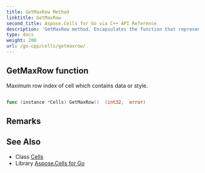 ```yaml
---
title: GetMaxRow Method 
linktitle: GetMaxRow
second_title: Aspose.Cells for Go via C++ API Reference
description: 'GetMaxRow method. Encapsulates the function that represents getmaxrow in Go.'
type: docs
weight: 200
url: /go-cpp/cells/getmaxrow/
---
```


## GetMaxRow function

Maximum row index of cell which contains data or style.

```go

func (instance *Cells) GetMaxRow()  (int32,  error) 

```

## Remarks


## See Also

* Class [Cells](../)
* Library [Aspose.Cells for Go](../../)
